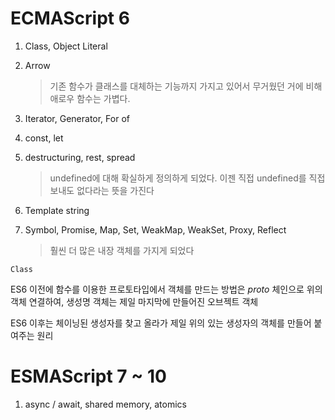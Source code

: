 # ECMAScript 6

1. Class, Object Literal

2. Arrow

   > 기존 함수가 클래스를 대체하는 기능까지 가지고 있어서 무거웠던 거에 비해 애로우 함수는 가볍다.

3. Iterator, Generator, For of

4. const, let

5. destructuring, rest, spread

   > undefined에 대해 확실하게 정의하게 되었다. 이젠 직접 undefined를 직접 보내도 없다라는 뜻을 가진다

6. Template string

7. Symbol, Promise, Map, Set, WeakMap, WeakSet, Proxy, Reflect
   > 훨씬 더 많은 내장 객체를 가지게 되었다

`Class`

ES6 이전에 함수를 이용한 프로토타입에서 객체를 만드는 방법은 _proto_ 체인으로 위의 객체 연결하여, 생성명 객체는 제일 마지막에 만들어진 오브젝트 객체

ES6 이후는 체이닝된 생성자를 찾고 올라가 제일 위의 있는 생성자의 객체를 만들어 붙여주는 원리

# ESMAScript 7 ~ 10

1. async / await, shared memory, atomics
